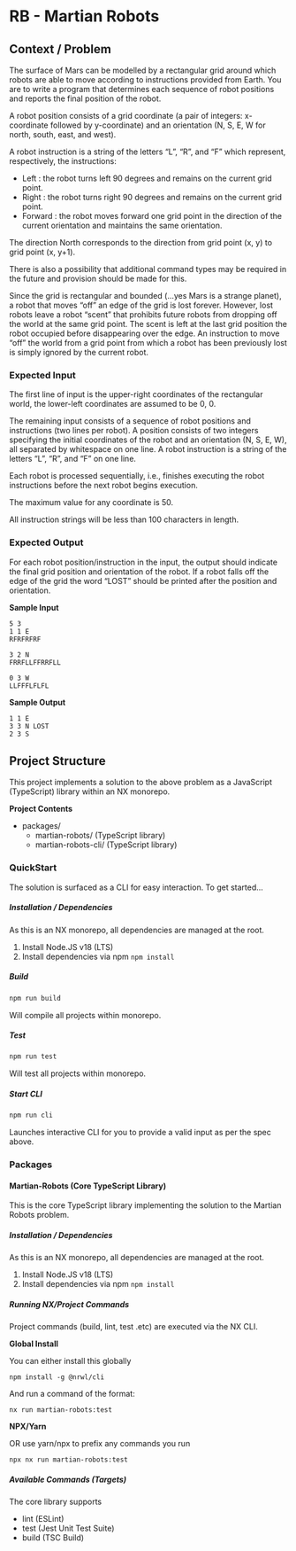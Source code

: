 # RB - Martian Robots

## Context / Problem

The surface of Mars can be modelled by a rectangular grid around which robots are able to
move according to instructions provided from Earth. You are to write a program that
determines each sequence of robot positions and reports the final position of the robot.

A robot position consists of a grid coordinate (a pair of integers: x-coordinate followed by
y-coordinate) and an orientation (N, S, E, W for north, south, east, and west).

A robot instruction is a string of the letters “L”, “R”, and “F” which represent, respectively, the
instructions:

- Left : the robot turns left 90 degrees and remains on the current grid point.
- Right : the robot turns right 90 degrees and remains on the current grid point.
- Forward : the robot moves forward one grid point in the direction of the current orientation and maintains the same orientation.

The direction North corresponds to the direction from grid point (x, y) to grid point (x, y+1).

There is also a possibility that additional command types may be required in the future and
provision should be made for this.

Since the grid is rectangular and bounded (...yes Mars is a strange planet), a robot that
moves “off” an edge of the grid is lost forever. However, lost robots leave a robot “scent” that
prohibits future robots from dropping off the world at the same grid point. The scent is left at
the last grid position the robot occupied before disappearing over the edge. An instruction to
move “off” the world from a grid point from which a robot has been previously lost is simply
ignored by the current robot.

### Expected Input

The first line of input is the upper-right coordinates of the rectangular world, the lower-left
coordinates are assumed to be 0, 0.

The remaining input consists of a sequence of robot positions and instructions (two lines per
robot). A position consists of two integers specifying the initial coordinates of the robot and
an orientation (N, S, E, W), all separated by whitespace on one line. A robot instruction is a
string of the letters “L”, “R”, and “F” on one line.

Each robot is processed sequentially, i.e., finishes executing the robot instructions before the
next robot begins execution.

The maximum value for any coordinate is 50.

All instruction strings will be less than 100 characters in length.

### Expected Output

For each robot position/instruction in the input, the output should indicate the final grid
position and orientation of the robot. If a robot falls off the edge of the grid the word “LOST”
should be printed after the position and orientation.

**Sample Input**

```
5 3
1 1 E
RFRFRFRF

3 2 N
FRRFLLFFRRFLL

0 3 W
LLFFFLFLFL
```

**Sample Output**

```
1 1 E
3 3 N LOST
2 3 S
```

## Project Structure

This project implements a solution to the above problem as a JavaScript (TypeScript) library within an NX monorepo.

**Project Contents**

- packages/
   - martian-robots/ (TypeScript library)
   - martian-robots-cli/ (TypeScript library)

### QuickStart

The solution is surfaced as a CLI for easy interaction. To get started...

##### Installation / Dependencies

As this is an NX monorepo, all dependencies are managed at the root.

1. Install Node.JS v18 (LTS)
2. Install dependencies via npm `npm install`

##### Build

```bash
npm run build
```

Will compile all projects within monorepo.

##### Test

```bash
npm run test
```

Will test all projects within monorepo.

##### Start CLI

```bash
npm run cli
```

Launches interactive CLI for you to provide a valid input as per the spec above.

### Packages

#### Martian-Robots (Core TypeScript Library)

This is the core TypeScript library implementing the solution to the Martian Robots problem.

##### Installation / Dependencies

As this is an NX monorepo, all dependencies are managed at the root.

1. Install Node.JS v18 (LTS)
2. Install dependencies via npm `npm install`

##### Running NX/Project Commands

Project commands (build, lint, test .etc) are executed via the NX CLI.

**Global Install**

You can either install this globally

`npm install -g @nrwl/cli`

And run a command of the format:

`nx run martian-robots:test`

**NPX/Yarn**

OR use yarn/npx to prefix any commands you run

`npx nx run martian-robots:test`

##### Available Commands (Targets)

The core library supports

- lint (ESLint)
- test (Jest Unit Test Suite)
- build (TSC Build)
